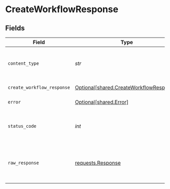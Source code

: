 # CreateWorkflowResponse


## Fields

| Field                                                                                    | Type                                                                                     | Required                                                                                 | Description                                                                              |
| ---------------------------------------------------------------------------------------- | ---------------------------------------------------------------------------------------- | ---------------------------------------------------------------------------------------- | ---------------------------------------------------------------------------------------- |
| `content_type`                                                                           | *str*                                                                                    | :heavy_check_mark:                                                                       | HTTP response content type for this operation                                            |
| `create_workflow_response`                                                               | [Optional[shared.CreateWorkflowResponse]](../../models/shared/createworkflowresponse.md) | :heavy_minus_sign:                                                                       | Created workflow                                                                         |
| `error`                                                                                  | [Optional[shared.Error]](../../models/shared/error.md)                                   | :heavy_minus_sign:                                                                       | General error                                                                            |
| `status_code`                                                                            | *int*                                                                                    | :heavy_check_mark:                                                                       | HTTP response status code for this operation                                             |
| `raw_response`                                                                           | [requests.Response](https://requests.readthedocs.io/en/latest/api/#requests.Response)    | :heavy_minus_sign:                                                                       | Raw HTTP response; suitable for custom response parsing                                  |